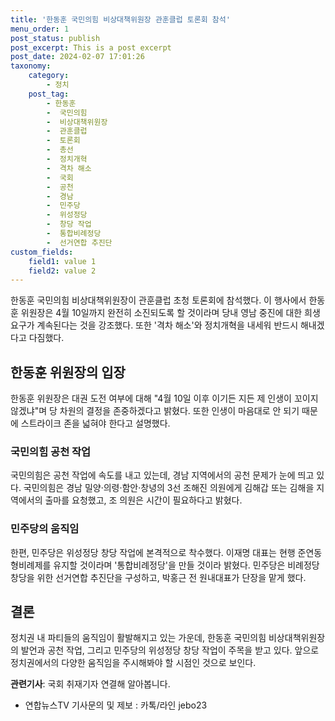 ```yaml
---
title: '한동훈 국민의힘 비상대책위원장 관훈클럽 토론회 참석'
menu_order: 1
post_status: publish
post_excerpt: This is a post excerpt
post_date: 2024-02-07 17:01:26
taxonomy:
    category:
        - 정치
    post_tag:
        - 한동훈
        -  국민의힘
        -  비상대책위원장
        -  관훈클럽
        -  토론회
        -  총선
        -  정치개혁
        -  격차 해소
        -  국회
        -  공천
        -  경남
        -  민주당
        -  위성정당
        -  창당 작업
        -  통합비례정당
        -  선거연합 추진단
custom_fields:
    field1: value 1
    field2: value 2
---
```



한동훈 국민의힘 비상대책위원장이 관훈클럽 초청 토론회에 참석했다. 이 행사에서 한동훈 위원장은 4월 10일까지 완전히 소진되도록 할 것이라며 당내 영남 중진에 대한 희생 요구가 계속된다는 것을 강조했다. 또한 '격차 해소'와 정치개혁을 내세워 반드시 해내겠다고 다짐했다. 

## 한동훈 위원장의 입장
한동훈 위원장은 대권 도전 여부에 대해 "4월 10일 이후 이기든 지든 제 인생이 꼬이지 않겠냐"며 당 차원의 결정을 존중하겠다고 밝혔다. 또한 인생이 마음대로 안 되기 때문에 스트라이크 존을 넓혀야 한다고 설명했다.

### 국민의힘 공천 작업
국민의힘은 공천 작업에 속도를 내고 있는데, 경남 지역에서의 공천 문제가 눈에 띄고 있다. 국민의힘은 경남 밀양·의령·함안·창녕의 3선 조해진 의원에게 김해갑 또는 김해을 지역에서의 출마를 요청했고, 조 의원은 시간이 필요하다고 밝혔다. 

### 민주당의 움직임
한편, 민주당은 위성정당 창당 작업에 본격적으로 착수했다. 이재명 대표는 현행 준연동형비례제를 유지할 것이라며 '통합비례정당'을 만들 것이라 밝혔다. 민주당은 비례정당 창당을 위한 선거연합 추진단을 구성하고, 박홍근 전 원내대표가 단장을 맡게 했다. 

## 결론
정치권 내 파티들의 움직임이 활발해지고 있는 가운데, 한동훈 국민의힘 비상대책위원장의 발언과 공천 작업, 그리고 민주당의 위성정당 창당 작업이 주목을 받고 있다. 앞으로 정치권에서의 다양한 움직임을 주시해봐야 할 시점인 것으로 보인다.

**관련기사**: 국회 취재기자 연결해 알아봅니다. 

- 연합뉴스TV 기사문의 및 제보 : 카톡/라인 jebo23
